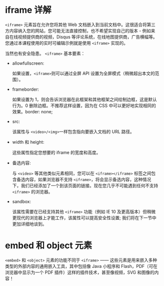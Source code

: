 # iframe 详解
`<iframe>` 元素旨在允许您将其他 Web 文档嵌入到当前文档中。这很适合将第三方内容纳入您的网站，您可能无法直接控制，也不希望实现自己的版本 - 例如来自在线视频提供商的视频，Disqus 等评论系统，在线地图提供商，广告横幅等。您通过本课程使用的实时可编辑示例就是使用 `<iframe>` 实现的。

当然也有安全隐患。
`<iframe>` 基本要素：
- allowfullscreen:

    如果设置，`<iframe>`则可以通过全屏 API 设置为全屏模式（稍微超出本文的范围）。
- frameborder:

    如果设置为 1，则会告诉浏览器在此框架和其他框架之间绘制边框，这是默认行为。0 删除边框。不推荐这样设置，因为在 CSS 中可以更好地实现相同的效果。border: none;
- src:

    该属性与 `<video>/<img>`一样包含指向要嵌入文档的 URL 路径。
- width 和 height:

    这些属性指定您想要的 iframe 的宽度和高度。
- 备选内容:

    与 `<video>` 等其他类似元素相同，您可以在 `<iframe></iframe>` 标签之间包含备选内容，如果浏览器不支持 `<iframe>`，将会显示备选内容，这种情况下，我们已经添加了一个到该页面的链接。现在您几乎不可能遇到任何不支持 `<iframe>` 的浏览器。
- sandbox:

    该属性需要在已经支持其他 `<iframe>` 功能（例如 IE 10 及更高版本）但稍微更现代的浏览器上才能工作，该属性可以提高安全性设置; 我们将在下一节中更加详细地谈到。


# embed 和 object 元素
`<embed>` 和 `<object>` 元素的功能不同于 `<iframe>` —— 这些元素是用来嵌入多种类型的外部内容的通用嵌入工具，其中包括像 Java 小程序和 Flash，PDF（可在浏览器中显示为一个 PDF 插件）这样的插件技术，甚至像视频，SVG 和图像的内容！

    

